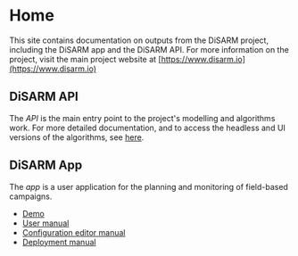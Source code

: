 # Home

This site contains documentation on outputs from the DiSARM project, including the DiSARM app and the DiSARM API. For more information on the project, visit the main project website at [https://www.disarm.io](https://www.disarm.io)

## DiSARM API

The _API_ is the main entry point to the project's modelling and algorithms work. For more detailed documentation, and to access the headless and UI versions of the algorithms, see [here](api-docs/).

## DiSARM App

The _app_ is a user application for the planning and monitoring of field-based campaigns.

* [Demo](app-docs/demo.md)
* [User manual](app-docs/)
* [Configuration editor manual](app-docs/editor-v1/)
* [Deployment manual](app-docs/deployment.md)

